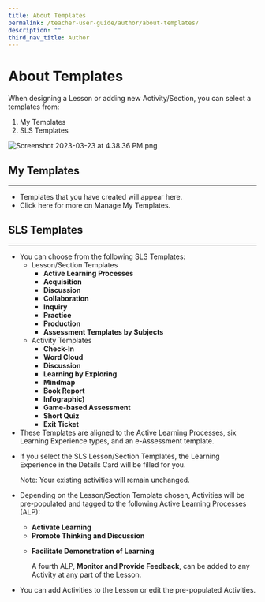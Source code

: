 ```yaml
---
title: About Templates
permalink: /teacher-user-guide/author/about-templates/
description: ""
third_nav_title: Author
---
```

<h1 id="about-templates">About Templates</h1>
<p>When designing a Lesson or adding new Activity/Section, you can select a templates from:</p>
<ol>
<li>My Templates </li>
<li>SLS Templates</li>
</ol>
<p><img alt="Screenshot 2023-03-23 at 4.38.36 PM.png" src="https://s3-us-west-2.amazonaws.com/secure.notion-static.com/42ede84e-bc0b-45c8-9df9-5c18d7ac7e69/Screenshot_2023-03-23_at_4.38.36_PM.png"></p>
<h2 id="my-templates">My Templates</h2>
<hr>
<ul>
<li>Templates that you have created will appear here.</li>
<li>Click here for more on Manage My Templates.</li>
</ul>
<h2 id="sls-templates">SLS Templates</h2>
<hr>
<ul>
<li>You can choose from the following SLS Templates:<ul>
<li>Lesson/Section Templates<ul>
<li><strong>Active Learning Processes</strong></li>
<li><strong>Acquisition</strong></li>
<li><strong>Discussion</strong></li>
<li><strong>Collaboration</strong></li>
<li><strong>Inquiry</strong></li>
<li><strong>Practice</strong></li>
<li><strong>Production</strong></li>
<li><strong>Assessment Templates by Subjects</strong></li>
</ul>
</li>
<li>Activity Templates<ul>
<li><strong>Check-In</strong></li>
<li><strong>Word Cloud</strong></li>
<li><strong>Discussion</strong></li>
<li><strong>Learning by Exploring</strong></li>
<li><strong>Mindmap</strong></li>
<li><strong>Book Report</strong></li>
<li><strong>Infographic)</strong></li>
<li><strong>Game-based Assessment</strong></li>
<li><strong>Short Quiz</strong></li>
<li><strong>Exit Ticket</strong></li>
</ul>
</li>
</ul>
</li>
<li>These Templates are aligned to the Active Learning Processes, six Learning Experience types, and an e-Assessment template.</li>
<li><p>If you select the SLS Lesson/Section Templates, the Learning Experience in the Details Card will be filled for you.</p>
<p>  Note: Your existing activities will remain unchanged.</p>
</li>
<li><p>Depending on the Lesson/Section Template chosen, Activities will be pre-populated and tagged to the following Active Learning Processes (ALP):</p>
<ul>
<li><strong>Activate Learning</strong></li>
<li><strong>Promote Thinking and Discussion</strong></li>
<li><p><strong>Facilitate Demonstration of Learning</strong></p>
<p>A fourth ALP, <strong>Monitor and Provide Feedback</strong>, can be added to any Activity at any part of the Lesson.</p>
</li>
</ul>
</li>
<li><p>You can add Activities to the Lesson or edit the pre-populated Activities.</p>
</li>
</ul>
